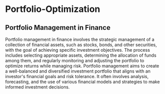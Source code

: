 # Portfolio-Optimization
## Portfolio Management in Finance
Portfolio management in finance involves the strategic management of a collection of financial assets, such as stocks, bonds, and other securities, with the goal of achieving specific investment objectives. 
The process includes selecting appropriate assets, determining the allocation of funds among them, and regularly monitoring and adjusting the portfolio to optimize returns while managing risk. 
Portfolio management aims to create a well-balanced and diversified investment portfolio that aligns with an investor's financial goals and risk tolerance. 
It often involves analysis, forecasting, and the use of various financial models and strategies to make informed investment decisions.
